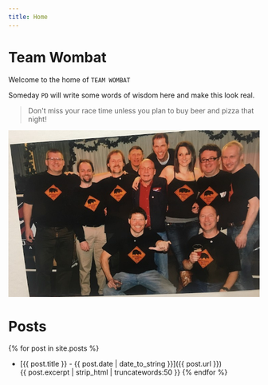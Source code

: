 ```yaml
---
title: Home
---
```


# Team Wombat

Welcome to the home of `TEAM WOMBAT`

Someday `PD` will write some words of wisdom here and make this look real.
  > Don't miss your race time unless you plan to buy beer and pizza that night!

![Wombats at Elks back in the day](images/Wombatsatelks.JPG)

# Posts

{% for post in site.posts %}
* [{{ post.title }} - {{ post.date | date_to_string }}]({{ post.url }})  
{{ post.excerpt | strip_html  | truncatewords:50 }}
{% endfor %}
